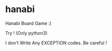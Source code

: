 # hanabi
Hanabi Board Game :)

Try ! (Only python3)

I don't Write Any EXCEPTION codes. Be careful !
